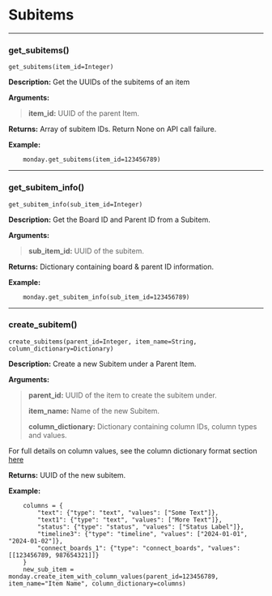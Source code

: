 # Subitems

---

### get_subitems()
    get_subitems(item_id=Integer)

**Description:**
Get the UUIDs of the subitems of an item

**Arguments:**
> **item_id:** UUID of the parent Item.

**Returns:**
Array of subitem IDs. Return None on API call failure.

**Example:**

```
    monday.get_subitems(item_id=123456789)
```

---

### get_subitem_info()
    get_subitem_info(sub_item_id=Integer)

**Description:**
Get the Board ID and Parent ID from a Subitem.

**Arguments:**
> **sub_item_id:** UUID of the subitem.

**Returns:**
Dictionary containing board & parent ID information.

**Example:**

```
    monday.get_subitem_info(sub_item_id=123456789)
```

---

### create_subitem()
    create_subitems(parent_id=Integer, item_name=String, column_dictionary=Dictionary)

**Description:**
Create a new Subitem under a Parent Item.

**Arguments:**
> **parent_id:** UUID of the item to create the subitem under.
> 
> **item_name:** Name of the new Subitem.
> 
> **column_dictionary:** Dictionary containing column IDs, column types and values.

For full details on column values, see the column dictionary format section
[here](1.111%20Columns.md#column-dictionary-format-)

**Returns:**
UUID of the new subitem.

**Example:**

```
    columns = {
        "text": {"type": "text", "values": ["Some Text"]},
        "text1": {"type": "text", "values": ["More Text"]},
        "status": {"type": "status", "values": ["Status Label"]},
        "timeline3": {"type": "timeline", "values": ["2024-01-01", "2024-01-02"]},
        "connect_boards_1": {"type": "connect_boards", "values": [[123456789, 987654321]]}
    }
    new_sub_item = monday.create_item_with_column_values(parent_id=123456789, item_name="Item Name", column_dictionary=columns)
```